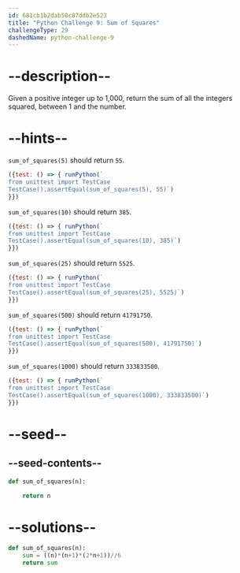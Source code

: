 ```yaml
---
id: 681cb1b2dab50c87ddb2e523
title: "Python Challenge 9: Sum of Squares"
challengeType: 29
dashedName: python-challenge-9
---
```


# --description--

Given a positive integer up to 1,000, return the sum of all the integers squared, between 1 and the number.

# --hints--

`sum_of_squares(5)` should return `55`.

```js
({test: () => { runPython(`
from unittest import TestCase
TestCase().assertEqual(sum_of_squares(5), 55)`)
}})
```

`sum_of_squares(10)` should return `385`.

```js
({test: () => { runPython(`
from unittest import TestCase
TestCase().assertEqual(sum_of_squares(10), 385)`)
}})
```

`sum_of_squares(25)` should return `5525`.

```js
({test: () => { runPython(`
from unittest import TestCase
TestCase().assertEqual(sum_of_squares(25), 5525)`)
}})
```

`sum_of_squares(500)` should return `41791750`.

```js
({test: () => { runPython(`
from unittest import TestCase
TestCase().assertEqual(sum_of_squares(500), 41791750)`)
}})
```

`sum_of_squares(1000)` should return `333833500`.

```js
({test: () => { runPython(`
from unittest import TestCase
TestCase().assertEqual(sum_of_squares(1000), 333833500)`)
}})
```

# --seed--

## --seed-contents--

```py
def sum_of_squares(n):

    return n
```

# --solutions--

```py
def sum_of_squares(n):
    sum = ((n)*(n+1)*(2*n+1))//6
    return sum
```

